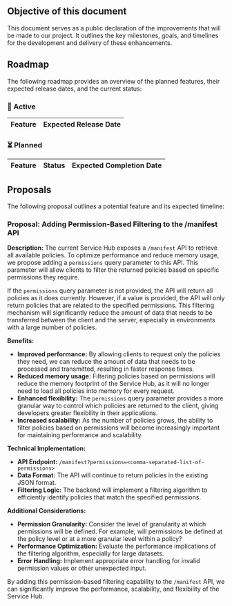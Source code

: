## Objective of this document

This document serves as a public declaration of the improvements that will be made to our project. It outlines the key milestones, goals, and timelines for the development and delivery of these enhancements.

## Roadmap

The following roadmap provides an overview of the planned features, their expected release dates, and the current status:

### 🚧 Active

<!--
| Feature | Expected Release Date |
| --- | --- |
| User Interface Updates | Q2 2023 |
| Improved Performance | Q3 2023 |
-->

| Feature | Expected Release Date |
| ------- | --------------------- |

### ⏳ Planned

<!--
| Feature | Status | Expected Completion Date |
| --- | --- | --- |
| Bug Fixing | In Progress | March 15, 2023 |
| New Features Development | In Progress | April 30, 2023 |
-->

| Feature | Status | Expected Completion Date |
| ------- | ------ | ------------------------ |

## Proposals

The following proposal outlines a potential feature and its expected timeline:

<!--
### Proposal: [Insert Proposal Title]

[Description]
-->

###

### Proposal: Adding Permission-Based Filtering to the /manifest API

**Description:**
The current Service Hub exposes a `/manifest` API to retrieve all available policies. To optimize performance and reduce memory usage, we propose adding a `permissions` query parameter to this API. This parameter will allow clients to filter the returned policies based on specific permissions they require.

If the `permissions` query parameter is not provided, the API will return all policies as it does currently. However, if a value is provided, the API will only return policies that are related to the specified permissions. This filtering mechanism will significantly reduce the amount of data that needs to be transferred between the client and the server, especially in environments with a large number of policies.

**Benefits:**

- **Improved performance:** By allowing clients to request only the policies they need, we can reduce the amount of data that needs to be processed and transmitted, resulting in faster response times.
- **Reduced memory usage:** Filtering policies based on permissions will reduce the memory footprint of the Service Hub, as it will no longer need to load all policies into memory for every request.
- **Enhanced flexibility:** The `permissions` query parameter provides a more granular way to control which policies are returned to the client, giving developers greater flexibility in their applications.
- **Increased scalability:** As the number of policies grows, the ability to filter policies based on permissions will become increasingly important for maintaining performance and scalability.

**Technical Implementation:**

- **API Endpoint:** `/manifest?permissions=<comma-separated-list-of-permissions>`
- **Data Format:** The API will continue to return policies in the existing JSON format.
- **Filtering Logic:** The backend will implement a filtering algorithm to efficiently identify policies that match the specified permissions.

**Additional Considerations:**

- **Permission Granularity:** Consider the level of granularity at which permissions will be defined. For example, will permissions be defined at the policy level or at a more granular level within a policy?
- **Performance Optimization:** Evaluate the performance implications of the filtering algorithm, especially for large datasets.
- **Error Handling:** Implement appropriate error handling for invalid permission values or other unexpected input.

By adding this permission-based filtering capability to the `/manifest` API, we can significantly improve the performance, scalability, and flexibility of the Service Hub.
